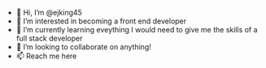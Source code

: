 - 👋 Hi, I’m @ejking45
- 👀 I’m interested in becoming a front end developer
- 🌱 I’m currently learning eveything I would need to give me the skills of a full stack developer
- 💞️ I’m looking to collaborate on anything! 
- 📫 Reach me here
